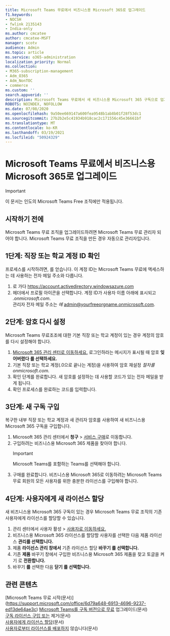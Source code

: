 ```yaml
---
title: Microsoft Teams 무료에서 비즈니스용 Microsoft 365로 업그레이드
f1.keywords:
- NOCSH
- fwlink 2135143
- India-only
ms.author: cmcatee
author: cmcatee-MSFT
manager: scotv
audience: Admin
ms.topic: article
ms.service: o365-administration
localization_priority: Normal
ms.collection:
- M365-subscription-management
- Adm_O365
- Adm_NonTOC
- commerce
ms.custom: ''
search.appverid: ''
description: Microsoft Teams 무료에서 새 비즈니스용 Microsoft 365 구독으로 업그레이드하는 방법을 학습합니다.
ROBOTS: NOINDEX, NOFOLLOW
ms.date: 07/08/2020
ms.openlocfilehash: 9a50ee669147a600fea9548b1ab8b01f28f53dc1
ms.sourcegitcommit: 27b2b2e5c41934b918cac2c171556c45e36661bf
ms.translationtype: MT
ms.contentlocale: ko-KR
ms.lasthandoff: 03/19/2021
ms.locfileid: "50924329"
---
```

# <a name="upgrade-from-microsoft-teams-free-to-microsoft-365-for-business"></a>Microsoft Teams 무료에서 비즈니스용 Microsoft 365로 업그레이드

> [!IMPORTANT]
> 이 문서는 인도의 Microsoft Teams Free 조직에만 적용됩니다.

## <a name="before-you-begin"></a>시작하기 전에

Microsoft Teams 무료 조직을 업그레이드하려면 Microsoft Teams 무료 관리자 되어야 합니다. Microsoft Teams 무료 조직을 만든 경우 자동으로 관리자입니다.

## <a name="step-1-get-your-work-or-school-account-id"></a>1단계: 직장 또는 학교 계정 ID 확인

프로세스를 시작하려면, 를 얻습니다. 이 계정 ID는 Microsoft Teams 무료에 액세스하는 데 사용하는 전자 메일 주소와 다릅니다.

1. 로 가다 <a href="https://go.microsoft.com/fwlink/p/?linkid=2134797" target="_blank">https://account.activedirectory.windowsazure.com</a>
2. 헤더에서 프로필 아이콘을 선택합니다. 계정 ID가 사용자 이름 아래에 표시되고 *.onmicrosoft.com*.\
    관리자 전자 메일 주소는 *에* admin@yourfreeorgname.onmicrosoft.com.

## <a name="step-2-reset-your-password"></a>2단계: 암호 다시 설정

Microsoft Teams 무료조조에 대한 기본 직장 또는 학교 계정이 있는 경우 계정의 암호를 다시 설정해야 합니다.

1. <a href="https://go.microsoft.com/fwlink/p/?linkid=2024339" target="_blank">Microsoft 365 관리 센터로 이동하세요.</a> 로그인하라는 메시지가 표시될 때 암호 **잊어버렸다 를 선택하세요.**
2. 기본 직장 또는 학교 계정(.0으로 끝나는 계정)을 사용하여 암호 재설정 *절차를 onmicrosoft.com.*
3. 확인 단계를 완료합니다. 새 암호를 설정하는 데 사용할 코드가 있는 전자 메일을 받게 됩니다.
4. 확인 프로세스를 완료하는 코드를 입력합니다.

## <a name="step-3-buy-your-new-subscription"></a>3단계: 새 구독 구입

복구한 내부 직장 또는 학교 계정과 새 관리자 암호를 사용하여 새 비즈니스용 Microsoft 365 구독을 구입합니다.

1. Microsoft 365 관리 센터에서 **청구** > <a href="https://go.microsoft.com/fwlink/p/?linkid=868433" target="_blank">서비스 구매</a>로 이동합니다.
2. 구입하려는 비즈니스용 Microsoft 365 제품을 찾아야 합니다.
    > [!IMPORTANT]
    > Microsoft Teams를 포함하는 Teams를 선택해야 합니다.
3. 구매를 완료합니다. 비즈니스용 Microsoft 365로 이동하려는 Microsoft Teams 무료 회원의 모든 사용자를 위한 충분한 라이선스를 구입해야 합니다.

## <a name="step-4-assign-new-licenses-to-users"></a>4단계: 사용자에게 새 라이선스 할당

새 비즈니스용 Microsoft 365 구독이 있는 경우 Microsoft Teams 무료 조직의 기존 사용자에게 라이선스를 할당할 수 있습니다.

1. 관리 센터에서 사용자 활성  >  <a href="https://go.microsoft.com/fwlink/p/?linkid=834822" target="_blank">사용자로 이동하세요.</a>
2. 비즈니스용 Microsoft 365 라이선스를 할당할 사용자를 선택한 다음 제품 라이선스 **관리를 선택합니다.**
3. 제품 **라이선스 관리 창에서** 기존 라이선스 할당 **바꾸기 를 선택합니다.**
4. 기존 **제품** 바꾸기 창에서 구입한 비즈니스용 Microsoft 365 제품을 찾고 토글을 켜기 로 **전환합니다.**
5. 바꾸기 **를** 선택한 다음 **닫기 를 선택합니다.**

## <a name="related-content"></a>관련 콘텐츠

[Microsoft Teams 무료 시작(문서)\](https://support.microsoft.com/office/6d79a648-6913-4696-9237-ed13de64ae3c)
[Microsoft Teams를 구독 버전으로 무료](/microsoftteams/upgrade-freemium) 업그레이드(문서)\
[구독 라이선스 구입 또는](../licenses/buy-licenses.md) 제거(문서)\
[사용자에게 라이선스 할당](../../admin/manage/assign-licenses-to-users.md)(문서)\
[사용자로부터 라이선스를 배포하지](../../admin/manage/remove-licenses-from-users.md) 않습니다(문서)